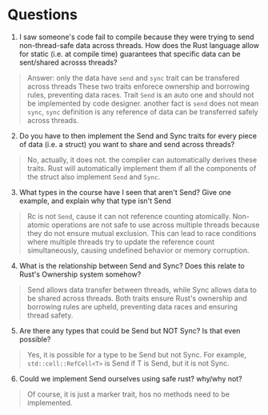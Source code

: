 # Questions

1) I saw someone's code fail to compile because they
were trying to send non-thread-safe data across threads.
How does the Rust language allow for static (i.e. at compile time)
guarantees that specific data can be sent/shared acrosss threads?

> Answer: only the data have `send` and `sync` trait can be transfered across threads
> These two traits enforece ownership and borrowing rules, preventing data races.
> Trait `Send` is an auto one and should not be implemented by code designer.
> another fact is `send` does not mean `sync`, `sync` definition is any reference of data can be transferred safely across threads.

2) Do you have to then implement the Send and Sync traits for
every piece of data (i.e. a struct) you want to share and send across threads?

> No, actually, it does not. the complier can automatically derives these traits.
> Rust will automatically implement them if all the components of the struct also implement `Send` and `Sync`.

3) What types in the course have I seen that aren't Send? Give one example,
and explain why that type isn't Send

> Rc is not `Send`, cause it can not reference counting atomically. Non-atomic operations are not safe to use across multiple threads because they do not ensure mutual exclusion. This can lead to race conditions where multiple threads try to update the reference count simultaneously, causing undefined behavior or memory corruption.

4) What is the relationship between Send and Sync? Does this relate
to Rust's Ownership system somehow?

> Send allows data transfer between threads, while Sync allows data to be shared across threads. Both traits ensure Rust's ownership and borrowing rules are upheld, preventing data races and ensuring thread safety.

5) Are there any types that could be Send but NOT Sync? Is that even possible?

> Yes, it is possible for a type to be Send but not Sync. For example, `std::cell::RefCell<T>` is Send if T is Send, but it is not Sync.

6) Could we implement Send ourselves using safe rust? why/why not?

> Of course, it is just a marker trait, hos no methods need to be implemented.
